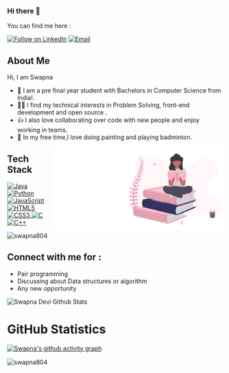 ### Hi there 👋


You can find me here :
<p align="left">
  <a href="https://www.linkedin.com/in/swapna-devi-138a761a5/"><img title="Follow on LinkedIn" src="https://img.shields.io/badge/LinkedIn-0077B5?style=for-the-badge&logo=linkedin&logoColor=white"/></a>
  <a href="mailto:swapnadevi804@gmail.com"><img title="Email" src="https://img.shields.io/badge/Gmail-D14836?style=for-the-badge&logo=gmail&logoColor=white"/></a>
  
  

## About Me
Hi, I am Swapna 
- 🔭 I am a pre final year student with Bachelors in Computer Science from India!.
- 👩‍💻 I find my technical interests in Problem Solving, front-end development and open source . 
- 👍 I also love collaborating over code with new people and enjoy working in teams. 
- 🌱 In my free time,I love doing painting and playing badminton.

<img align="right" alt="Coding" width="400" src="https://github.com/Swapna804/Swapna.github.io/blob/master/images/20200713_162303_0000.png">
</p>

## Tech Stack

<p align="left">
 <a href="#">
 <img alt="Java" src="https://img.shields.io/badge/java%20-%2314354C.svg?&style=for-the-badge&logo=java&logoColor=white"/>
<img alt="Python" src="https://img.shields.io/badge/python%20-%2314354C.svg?&style=for-the-badge&logo=python&logoColor=white"/>
<img alt="JavaScript" src="https://img.shields.io/badge/javascript%20-%23323330.svg?&style=for-the-badge&logo=javascript&logoColor=%23F7DF1E"/>
<img alt="HTML5" src="https://img.shields.io/badge/html5%20-%23E34F26.svg?&style=for-the-badge&logo=html5&logoColor=white"/>
<img alt="CSS3" src="https://img.shields.io/badge/css3%20-%231572B6.svg?&style=for-the-badge&logo=css3&logoColor=white"/>
<img alt="C" src="https://img.shields.io/badge/c%20-%2300599C.svg?&style=for-the-badge&logo=c&logoColor=white"/>
<img alt="C++" src="https://img.shields.io/badge/c++%20-%2300599C.svg?&style=for-the-badge&logo=c%2B%2B&ogoColor=white"/>

 </a>
</p>


 
<p align="left"> <img src="https://komarev.com/ghpvc/?username=swapna804&label=Profile%20views&color=0e75b6&style=flat" alt="swapna804" /> </p>
 

## Connect with me for :
  - Pair programming
  - Discussing about Data structures or algorithm
  - Any new opportunity 
  

![Swapna Devi Github Stats](https://github-readme-stats.anuraghazra1.vercel.app/api?username=Swapna804&show_icons=true&include_all_commits=true&theme=radical)

<h1 align="left">GitHub Statistics</h1>

[![Swapna's github activity graph](https://activity-graph.herokuapp.com/graph?username=Swapna804&theme=github)](https://github.com/Swapna804/github-readme-activity-graph)

<p><img align="center" src="https://github-readme-stats.vercel.app/api/top-langs?username=swapna804&show_icons=true&locale=en&layout=compact" alt="swapna804" /></p>



